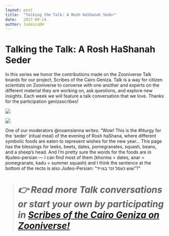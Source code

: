 ```yaml
---
layout: post
title:  "Talking the Talk: A Rosh HaShanah Seder"
date:   2017-09-14
author: JudaicaDH
---
```

# Talking the Talk: A Rosh HaShanah Seder

In this series we honor the contributions made on the Zooniverse Talk boards for our project, Scribes of the Cairo Geniza. Talk is a way for citizen scientists on Zooniverse to converse with one another and experts on the different material they are working on, ask questions, and explore new insights. Each week we will feature a talk conversation that we love. Thanks for the participation genizascribes!

![](https://cdn-images-1.medium.com/max/4984/1*vH9wmgmfuCZ3ImUKEpK3ug.png)

![](https://cdn-images-1.medium.com/max/4984/1*fDoEUiMIsJg1gzN7LLa8XQ.png)

One of our moderators @noamsienna writes: “Wow! This is the #liturgy for the ‘seder’ (ritual meal) of the evening of Rosh haShana, where different symbolic foods are eaten to represent wishes for the new year… This page has the blessings for leeks, beets, dates, pomegranates, squash, beans, and a sheep’s head. And I’m pretty sure the words for the foods are in #judeo-persian — I can find most of them (khorma = dates, anar = pomegranate, kadu = summer squash) and I think the sentence at the bottom of the recto is also Judeo-Persian: “שוש כעסל זנד בגוייד”?”
> # *👉 Read more Talk conversations or start your own by participating in [Scribes of the Cairo Geniza on Zooniverse!](https://www.zooniverse.org/projects/judaicadh/scribes-of-the-cairo-geniza)*
